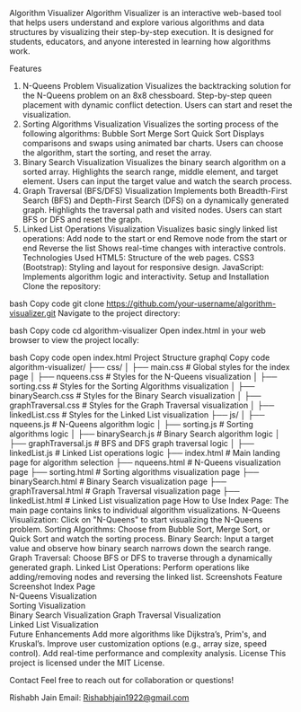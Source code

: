 Algorithm Visualizer
Algorithm Visualizer is an interactive web-based tool that helps users understand and explore various algorithms and data structures by visualizing their step-by-step execution. It is designed for students, educators, and anyone interested in learning how algorithms work.

Features
1. N-Queens Problem Visualization
Visualizes the backtracking solution for the N-Queens problem on an 8x8 chessboard.
Step-by-step queen placement with dynamic conflict detection.
Users can start and reset the visualization.
2. Sorting Algorithms Visualization
Visualizes the sorting process of the following algorithms:
Bubble Sort
Merge Sort
Quick Sort
Displays comparisons and swaps using animated bar charts.
Users can choose the algorithm, start the sorting, and reset the array.
3. Binary Search Visualization
Visualizes the binary search algorithm on a sorted array.
Highlights the search range, middle element, and target element.
Users can input the target value and watch the search process.
4. Graph Traversal (BFS/DFS) Visualization
Implements both Breadth-First Search (BFS) and Depth-First Search (DFS) on a dynamically generated graph.
Highlights the traversal path and visited nodes.
Users can start BFS or DFS and reset the graph.
5. Linked List Operations Visualization
Visualizes basic singly linked list operations:
Add node to the start or end
Remove node from the start or end
Reverse the list
Shows real-time changes with interactive controls.
Technologies Used
HTML5: Structure of the web pages.
CSS3 (Bootstrap): Styling and layout for responsive design.
JavaScript: Implements algorithm logic and interactivity.
Setup and Installation
Clone the repository:

bash
Copy code
git clone https://github.com/your-username/algorithm-visualizer.git
Navigate to the project directory:

bash
Copy code
cd algorithm-visualizer
Open index.html in your web browser to view the project locally:

bash
Copy code
open index.html
Project Structure
graphql
Copy code
algorithm-visualizer/
├── css/
│   ├── main.css             # Global styles for the index page
│   ├── nqueens.css          # Styles for the N-Queens visualization
│   ├── sorting.css          # Styles for the Sorting Algorithms visualization
│   ├── binarySearch.css     # Styles for the Binary Search visualization
│   ├── graphTraversal.css   # Styles for the Graph Traversal visualization
│   ├── linkedList.css       # Styles for the Linked List visualization
├── js/
│   ├── nqueens.js           # N-Queens algorithm logic
│   ├── sorting.js           # Sorting algorithms logic
│   ├── binarySearch.js      # Binary Search algorithm logic
│   ├── graphTraversal.js    # BFS and DFS graph traversal logic
│   ├── linkedList.js        # Linked List operations logic
├── index.html               # Main landing page for algorithm selection
├── nqueens.html             # N-Queens visualization page
├── sorting.html             # Sorting algorithms visualization page
├── binarySearch.html        # Binary Search visualization page
├── graphTraversal.html      # Graph Traversal visualization page
├── linkedList.html          # Linked List visualization page
How to Use
Index Page: The main page contains links to individual algorithm visualizations.
N-Queens Visualization: Click on "N-Queens" to start visualizing the N-Queens problem.
Sorting Algorithms: Choose from Bubble Sort, Merge Sort, or Quick Sort and watch the sorting process.
Binary Search: Input a target value and observe how binary search narrows down the search range.
Graph Traversal: Choose BFS or DFS to traverse through a dynamically generated graph.
Linked List Operations: Perform operations like adding/removing nodes and reversing the linked list.
Screenshots
Feature	Screenshot
Index Page	
N-Queens Visualization	
Sorting Visualization	
Binary Search Visualization	
Graph Traversal Visualization	
Linked List Visualization	
Future Enhancements
Add more algorithms like Dijkstra’s, Prim's, and Kruskal’s.
Improve user customization options (e.g., array size, speed control).
Add real-time performance and complexity analysis.
License
This project is licensed under the MIT License.

Contact
Feel free to reach out for collaboration or questions!

Rishabh Jain
Email: Rishabhjain1922@gmail.com
